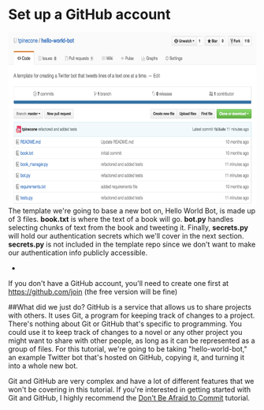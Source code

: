 
# Set up a GitHub account
<img src="Screen Shot 2016-07-12 at 10.58.03 PM.png" height="350"><br>
The template we're going to base a new bot on, Hello World Bot, is made up of 3 files. **book.txt** is where the text of a book will go. **bot.py** handles selecting chunks of text from the book and tweeting it. Finally, **secrets.py** will hold our authentication secrets which we'll cover in the next section. **secrets.py** is not included in the template repo since we don't want to make our authentication info publicly accessible.

* 
If you don't have a GitHub account, you'll need to create one first at https://github.com/join (the free version will be fine)

##What did we just do?
GitHub is a service that allows us to share projects with others. It uses Git, a program for keeping track of changes to a project. There's nothing about Git or GitHub that's specific to programming. You could use it to keep track of changes to a novel or any other project you might want to share with other people, as long as it can be represented as a group of files. For this tutorial, we're going to be taking "hello-world-bot," an example Twitter bot that's hosted on GitHub, copying it, and turning it into a whole new bot.

Git and GitHub are very complex and have a lot of different features that we won't be covering in this tutorial. If you're interested in getting started with Git and GitHub, I highly recommend the <a href="https://dont-be-afraid-to-commit.readthedocs.io/en/latest/">Don't Be Afraid to Commit</a> tutorial.


